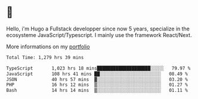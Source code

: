 # 👋 

Hello, i'm Hugo a Fullstack developper since now 5 years, specialize in the ecosysteme JavaScript/Typescript. I mainly use the framework React/Next.

More informations on my [portfolio](https://hcampos.fr)

<!--START_SECTION:waka-->

```txt
Total Time: 1,279 hrs 39 mins

TypeScript       1,023 hrs 18 mins████████████████████░░░░░   79.97 %
JavaScript       108 hrs 41 mins ██░░░░░░░░░░░░░░░░░░░░░░░   08.49 %
JSON             40 hrs 57 mins  ▓░░░░░░░░░░░░░░░░░░░░░░░░   03.20 %
PHP              16 hrs 12 mins  ▒░░░░░░░░░░░░░░░░░░░░░░░░   01.27 %
Bash             14 hrs 14 mins  ▒░░░░░░░░░░░░░░░░░░░░░░░░   01.11 %
```

<!--END_SECTION:waka-->
